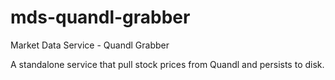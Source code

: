 # mds-quandl-grabber
Market Data Service - Quandl Grabber

A standalone service that pull stock prices from Quandl and persists to disk.

